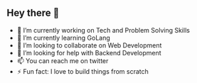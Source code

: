 ## Hey there 👋

<!--
**afrozahmed441/afrozahmed441** is a ✨ _special_ ✨ repository because its `README.md` (this file) appears on your GitHub profile.

Here are some ideas to get you started:

- 🔭 I’m currently working on ...
- 🌱 I’m currently learning ...
- 👯 I’m looking to collaborate on ...
- 🤔 I’m looking for help with ...
- 💬 Ask me about ...
- 📫 How to reach me: ...
- 😄 Pronouns: ...
- ⚡ Fun fact: 

-->

- 🔭 I’m currently working on Tech and Problem Solving Skills
- 🌱 I’m currently learning GoLang
- 👯 I’m looking to collaborate on Web Development 
- 🤔 I’m looking for help with Backend Development
- 📫 You can reach me on twitter
- ⚡ Fun fact: I love to build things from scratch
